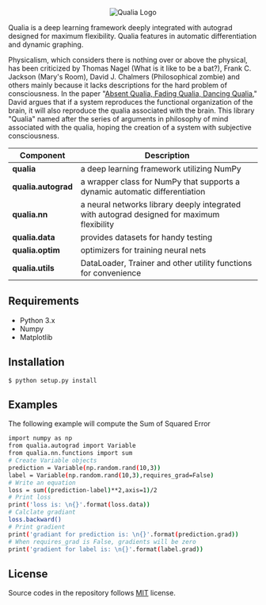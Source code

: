 <p align="center">
  <img src="https://kashu.ml/wp-content/uploads/2018/08/qualia-1-700x379.png?raw=true" alt="Qualia Logo"/>
</p>

Qualia is a deep learning framework deeply integrated with autograd designed for maximum flexibility. Qualia features in automatic differentiation and dynamic graphing.


Physicalism, which considers there is nothing over or above the physical, has been criticized by Thomas Nagel (What is it like to be a bat?), Frank C. Jackson (Mary's Room),  David J. Chalmers (Philosophical zombie) and others mainly because it lacks descriptions for the hard problem of consciousness. In the paper "[Absent Qualia, Fading Qualia, Dancing Qualia](http://consc.net/papers/qualia.html)," David argues that if a system reproduces the functional organization of the brain, it will also reproduce the qualia associated with the brain. This library "Qualia" named after the series of arguments in philosophy of mind associated with the qualia, hoping the creation of a system with subjective consciousness. 
 
 

| Component | Description |
| ---- | --- |
| **qualia** | a deep learning framework utilizing NumPy |
| **qualia.autograd** | a wrapper class for NumPy that supports a dynamic automatic differentiation|
| **qualia.nn** | a neural networks library deeply integrated with autograd designed for maximum flexibility |
| **qualia.data** | provides datasets for handy testing |
| **qualia.optim** | optimizers for training neural nets |
| **qualia.utils** | DataLoader, Trainer and other utility functions for convenience |

## Requirements

* Python 3.x
* Numpy
* Matplotlib 

## Installation
```
$ python setup.py install
```

## Examples

The following example will compute the Sum of Squared Error 
```bash
import numpy as np
from qualia.autograd import Variable
from qualia.nn.functions import sum
# Create Variable objects 
prediction = Variable(np.random.rand(10,3)) 
label = Variable(np.random.rand(10,3),requires_grad=False) 
# Write an equation 
loss = sum((prediction-label)**2,axis=1)/2 
# Print loss 
print('loss is: \n{}'.format(loss.data)) 
# Calclate gradiant 
loss.backward() 
# Print gradient 
print('gradiant for prediction is: \n{}'.format(prediction.grad)) 
# When requires_grad is False, gradients will be zero 
print('gradient for label is: \n{}'.format(label.grad)) 
```

## License

Source codes in the repository follows [MIT](http://www.opensource.org/licenses/MIT) license.
